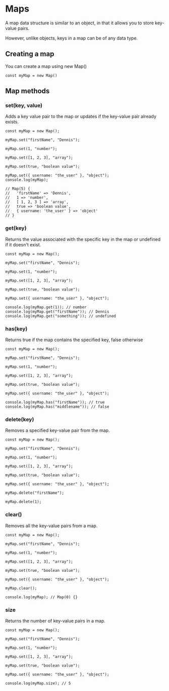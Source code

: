 # Maps

A map data structure is similar to an object, in that it allows you to store key-value pairs.

However, unlike objects, keys in a map can be of any data type.


## Creating a map

You can create a map using new Map()

```
const myMap = new Map()
```


## Map methods

### set(key, value)

Adds a key value pair to the map or updates if the key-value pair already exists.

```
const myMap = new Map();

myMap.set("firstName", "Dennis");

myMap.set(1, "number");

myMap.set([1, 2, 3], "array");

myMap.set(true, "boolean value");

myMap.set({ username: "the_user" }, "object");
console.log(myMap);

// Map(5) {
//   'firstName' => 'Dennis',
//   1 => 'number',
//   [ 1, 2, 3 ] => 'array',
//   true => 'boolean value',
//   { username: 'the_user' } => 'object'
// }
```

### get(key)

Returns the value associated with the specific key in the map or undefined if it doesn't exist.

```
const myMap = new Map();

myMap.set("firstName", "Dennis");

myMap.set(1, "number");

myMap.set([1, 2, 3], "array");

myMap.set(true, "boolean value");

myMap.set({ username: "the_user" }, "object");

console.log(myMap.get(1)); // number
console.log(myMap.get("firstName")); // Dennis
console.log(myMap.get("something")); // undefined
```

### has(key)
Returns true if the map contains the specified key, false otherwise

```
const myMap = new Map();

myMap.set("firstName", "Dennis");

myMap.set(1, "number");

myMap.set([1, 2, 3], "array");

myMap.set(true, "boolean value");

myMap.set({ username: "the_user" }, "object");

console.log(myMap.has("firstName")); // true
console.log(myMap.has("middlename")); // false
```

### delete(key)
Removes a specified key-value pair from the map.

```
const myMap = new Map();

myMap.set("firstName", "Dennis");

myMap.set(1, "number");

myMap.set([1, 2, 3], "array");

myMap.set(true, "boolean value");

myMap.set({ username: "the_user" }, "object");

myMap.delete("firstName");

myMap.delete(1);
```


### clear()

Removes all the key-value pairs from a map.

```
const myMap = new Map();

myMap.set("firstName", "Dennis");

myMap.set(1, "number");

myMap.set([1, 2, 3], "array");

myMap.set(true, "boolean value");

myMap.set({ username: "the_user" }, "object");

myMap.clear();

console.log(myMap); // Map(0) {}
```

### size

Returns the number of key-value pairs in a map.

```
const myMap = new Map();

myMap.set("firstName", "Dennis");

myMap.set(1, "number");

myMap.set([1, 2, 3], "array");

myMap.set(true, "boolean value");

myMap.set({ username: "the_user" }, "object");

console.log(myMap.size); // 5
```